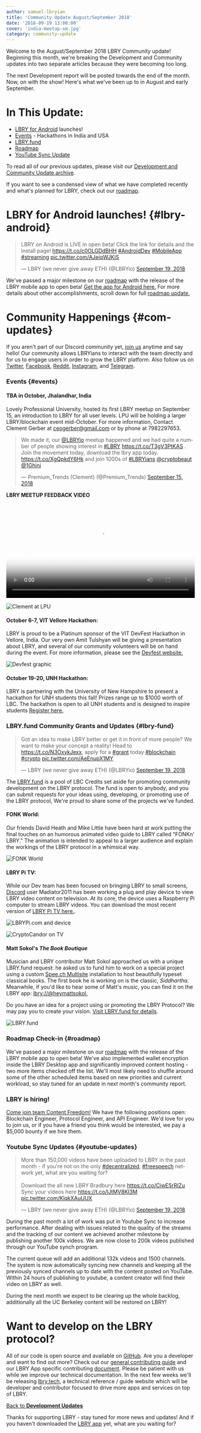 ```yaml
---
author: samuel-lbryian
title: 'Community Update August/September 2018'
date: '2018-09-19 13:00:00'
cover: 'india-meetup-sm.jpg'
category: community-update
---
```


Welcome to the August/September 2018 LBRY Community update! Beginning this month, we're breaking the Development and Community updates into two separate articles because they were becoming too long.

The next Development report will be posted towards the end of the month. Now, on with the show! Here's what we've been up to in August and early September.

# In This Update:
* [LBRY for Android](#lbry-android) launches!
* [Events](#events) - Hackathons in India and USA
* [LBRY.fund](#lbry-fund)
* [Roadmap](#roadmap)
* [YouTube Sync Update](#youtube-updates)

To read all of our previous updates, please visit our [Development and Community Update archive](https://lbry.io/news/category/community-update).

If you want to see a condensed view of what we have completed recently and what's planned for LBRY, check out our [roadmap](https://lbry.io/roadmap).

# LBRY for Android launches! {#lbry-android}

<blockquote class="twitter-tweet" data-lang="en"><p lang="en" dir="ltr">LBRY on Android is LIVE in open beta! Click the link for details and the install page! <a href="https://t.co/c0OLGDdBHH">https://t.co/c0OLGDdBHH</a> <a href="https://twitter.com/hashtag/AndroidDev?src=hash&amp;ref_src=twsrc%5Etfw">#AndroidDev</a> <a href="https://twitter.com/hashtag/MobileApp?src=hash&amp;ref_src=twsrc%5Etfw">#MobileApp</a> <a href="https://twitter.com/hashtag/streaming?src=hash&amp;ref_src=twsrc%5Etfw">#streaming</a> <a href="https://t.co/AJeiqWJKiS">pic.twitter.com/AJeiqWJKiS</a></p>&mdash; LBRY (we never give away ETH) (@LBRYio) <a href="https://twitter.com/LBRYio/status/1042399927345860608?ref_src=twsrc%5Etfw">September 19, 2018</a></blockquote>
<script async src="https://platform.twitter.com/widgets.js" charset="utf-8"></script>

We've passed a major milestone on our [roadmap](https://lbry.io/roadmap) with the release of the LBRY mobile app to open beta! [Get the app for Android here.](https://play.google.com/store/apps/details?id=io.lbry.browser) For more details about other accomplishments, scroll down for full [roadmap update.](#roadmap)

# Community Happenings {#com-updates}
If you aren't part of our Discord community yet, [join us](https://chat.lbry.io) anytime and say hello! Our community allows LBRYians to interact with the team directly and for us to engage users in order to grow the LBRY platform. Also follow us on [Twitter](https://twitter.com/lbryio), [Facebook](https://facebook.com/lbryio), [Reddit](https://www.reddit.com/r/lbry), [Instagram](https://www.instagram.com/lbryio), and [Telegram](https://t.me/lbryofficial).

### Events {#events}

#### TBA in October, Jhalandhar, India
Lovely Professional University, hosted its first LBRY meetup on September 15, an introduction to LBRY for all user levels. LPU will be holding a larger LBRY/blockchain event mid-October. For more information, Contact Clement Gerber at ceogerber@gmail.com or by phone at 7982297653.

<blockquote class="twitter-tweet" data-lang="en"><p lang="en" dir="ltr">We made it, our <a href="https://twitter.com/LBRYio?ref_src=twsrc%5Etfw">@LBRYio</a> meetup happened and we had quite a number of people showing interest in <a href="https://twitter.com/hashtag/LBRY?src=hash&amp;ref_src=twsrc%5Etfw">#LBRY</a> <a href="https://t.co/T3gV3PtKAS">https://t.co/T3gV3PtKAS</a> . Join the movement today, download the lbry app today. <a href="https://t.co/XgQpkdY6Hk">https://t.co/XgQpkdY6Hk</a> and join 1000s of <a href="https://twitter.com/hashtag/LBRYians?src=hash&amp;ref_src=twsrc%5Etfw">#LBRYians</a> <a href="https://twitter.com/cryptobeaut?ref_src=twsrc%5Etfw">@cryptobeaut</a> <a href="https://twitter.com/1Ghini?ref_src=twsrc%5Etfw">@1Ghini</a></p>&mdash; Premium_Trends (Clement) (@Premium_Trends) <a href="https://twitter.com/Premium_Trends/status/1041060144694480896?ref_src=twsrc%5Etfw">September 15, 2018</a></blockquote>
<script async src="https://platform.twitter.com/widgets.js" charset="utf-8"></script>

**LBRY MEETUP FEEDBACK VIDEO**

<video width="100%" controls poster="https://spee.ch/99c907db5a0fdae11cd5430774614b972bfa73eb/LB3TrLkLovPfGbh89NfhvTm0.JPG" src="https://spee.ch/f9938280f71d90186467260c905932c24fc395d3/lbry-meetup-feedback.mp4"/></video>

![Clement at LPU](https://spee.ch/e/clement-india)

#### October 6-7, VIT Vellore Hackathon:
LBRY is proud to be a Platinum sponsor of the VIT DevFest Hackathon in Vellore, India. Our very own Amit Tulshyan will be giving a presentation about LBRY, and several of our community volunteers will be on hand during the event. For more information, please see the [Devfest website.]( https://devfest.dscvit.com)

![Devfest graphic](https://spee.ch/0/devfest)

#### October 19-20, UNH Hackathon:
LBRY is partnering with the University of New Hampshire to present a hackathon for UNH students this fall! Prizes range up to $1000 worth of LBC. The hackathon is open to all UNH students and is designed to inspire students  [Register here.](https://www.unh.edu/ecenter/hackathons)

### LBRY.fund Community Grants and Updates {#lbry-fund}

<blockquote class="twitter-tweet" data-lang="en"><p lang="en" dir="ltr">Got an idea to make LBRY better or get it in front of more people? We want to make your concept a reality! Head to <a href="https://t.co/N3OxykJexx">https://t.co/N3OxykJexx</a>, apply for a <a href="https://twitter.com/hashtag/grant?src=hash&amp;ref_src=twsrc%5Etfw">#grant</a> today <a href="https://twitter.com/hashtag/blockchain?src=hash&amp;ref_src=twsrc%5Etfw">#blockchain</a> <a href="https://twitter.com/hashtag/crypto?src=hash&amp;ref_src=twsrc%5Etfw">#crypto</a> <a href="https://t.co/AeEnupX1MY">pic.twitter.com/AeEnupX1MY</a></p>&mdash; LBRY (we never give away ETH) (@LBRYio) <a href="https://twitter.com/LBRYio/status/1042514209026834433?ref_src=twsrc%5Etfw">September 19, 2018</a></blockquote>
<script async src="https://platform.twitter.com/widgets.js" charset="utf-8"></script>

The [LBRY.fund](https://lbry.fund) is a pool of LBC Credits set aside for promoting community development on the LBRY protocol. The fund is open to anybody, and you can submit requests for your ideas using, developing, or promoting use of the LBRY protocol, We're proud to share some of the projects we've funded.

#### FONK World:
Our friends David Heath and Mike Little have been hard at work putting the final touches on an humorous animated video guide to LBRY called "FONKn' LBRY." The animation is intended to appeal to a larger audience and explain the workings of the LBRY protocol in a whimsical way.

![FONK World](https://spee.ch/b/fonk)

#### LBRY Pi TV:
While our Dev team has been focused on bringing LBRY to small screens, [Discord](https://chat.lbry.io) user Madiator2011 has been working a plug and play device to view LBRY video content on television. At its core, the device uses a Raspberry Pi computer to stream LBRY videos. You can download the most recent version of [LBRY Pi TV here.](https://lbrypi.com/downloads).

![LBRYPi.com and device](https://spee.ch/d/lbrypi-com)

![CryptoCandor on TV](https://spee.ch/3/LBRYPi-tv)

#### Matt Sokol's _The Book Boutique_
Musician and LBRY contributor Matt Sokol approached us with a unique LBRY.fund request: he asked us to fund him to work on a special project using a custom [Spee.ch Multisite](https://github.com/lbryio/spee.ch) installation to host beautifully typeset classical books. The first book he is working on is the classic, _Siddhartha._ Meanwhile, if you'd like to hear some of Matt's music, you can find it on the LBRY app: [lbry://@heymattsokol.](https://open.lbry.io/@heymattsokol)

Do you have an idea for a project using or promoting the LBRY Protocol? We may pay you to create your vision. [Visit LBRY.fund for details](https://lbry.fund).

![LBRY.fund](https://spee.ch/2/lbry-fund.png)

### Roadmap Check-in {#roadmap}
We've passed a major milestone on our [roadmap](https://lbry.io/roadmap) with the release of the LBRY mobile app to open beta! We've also implemented wallet encryption inside the LBRY Desktop app and significantly improved content hosting - two more items checked off the list. We'll most likely need to shuffle around some of the other scheduled items based on new priorities and current workload, so stay tuned for an update in next month's community report.

### LBRY is hiring!
[Come join team Content Freedom!](https://lbry.io/join-us) We have the following positions open: Blockchain Engineer, Protocol Engineer, and API Engineer. We'd love for you to join us, or if you have a friend you think would be interested, we pay a $5,000 bounty if we hire them.

### Youtube Sync Updates {#youtube-updates}

<blockquote class="twitter-tweet" data-lang="en"><p lang="en" dir="ltr">More than 150,000 videos have been uploaded to LBRY in the past month - if you&#39;re not on the only <a href="https://twitter.com/hashtag/decentralized?src=hash&amp;ref_src=twsrc%5Etfw">#decentralized</a>, <a href="https://twitter.com/hashtag/freespeech?src=hash&amp;ref_src=twsrc%5Etfw">#freespeech</a> network yet, what are you waiting for?<br/><br/>Download the all new LBRY Bradbury here <a href="https://t.co/CiwE5rRIZu">https://t.co/CiwE5rRIZu</a><br/>Sync your videos here <a href="https://t.co/lJtMV8KI3M">https://t.co/lJtMV8KI3M</a> <a href="https://t.co/KlqkXAuUUX">pic.twitter.com/KlqkXAuUUX</a></p>&mdash; LBRY (we never give away ETH) (@LBRYio) <a href="https://twitter.com/LBRYio/status/1042431169055399936?ref_src=twsrc%5Etfw">September 19, 2018</a></blockquote>
<script async src="https://platform.twitter.com/widgets.js" charset="utf-8"></script>

During the past month a lot of work was put in Youtube Sync to increase performance. After dealing with issues related to the quality of the streams and the tracking of our content we achieved another milestone by publishing another 100k videos. We are now close to 200k videos published through our YouTube synch program.

The current queue will add an additional 132k videos and 1500 channels.
The system is now automatically syncing new channels and keeping all the previously synced channels up to date with the content posted on YouTube. Within 24 hours of publishing to youtube, a content creator will find their video on LBRY as well.

During the next month we expect to be clearing up the whole backlog, additionally all the UC Berkeley content will be restored on LBRY!

# Want to develop on the LBRY protocol?
All of our code is open source and available on [GitHub](https://github.com/lbryio). Are you a developer and want to find out more? Check out our [general contributing guide](https://lbry.io/faq/contributing) and our LBRY App specific contributing [document](https://github.com/lbryio/lbry-app/blob/master/CONTRIBUTING.md). Please be patient with us while we improve our technical documentation. In the next few weeks we'll be releasing [lbry.tech](#lbry-tech), a technical reference / guide website which will be developer and contributor focused to drive more apps and services on top of LBRY.

[Back to **Development Updates**](#dev-updates)

Thanks for supporting LBRY - stay tuned for more news and updates! And if you haven't downloaded the [LBRY app](https://lbry.io/get?auto=1) yet, what are you waiting for?

